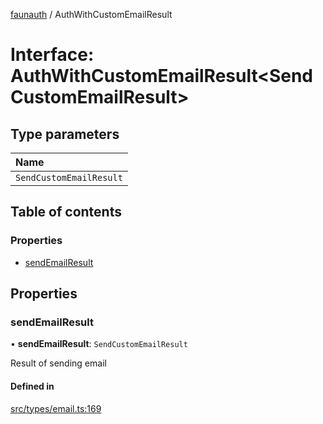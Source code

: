 [faunauth](../index.md) / AuthWithCustomEmailResult

# Interface: AuthWithCustomEmailResult<SendCustomEmailResult\>

## Type parameters

| Name |
| :------ |
| `SendCustomEmailResult` |

## Table of contents

### Properties

- [sendEmailResult](AuthWithCustomEmailResult.md#sendemailresult)

## Properties

### sendEmailResult

• **sendEmailResult**: `SendCustomEmailResult`

Result of sending email

#### Defined in

[src/types/email.ts:169](https://github.com/alexnitta/faunauth/blob/44c1409/src/types/email.ts#L169)
